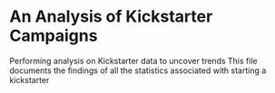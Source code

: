 # An Analysis of Kickstarter Campaigns
Performing analysis on Kickstarter data to uncover trends
This file documents the findings of all the statistics associated with starting a kickstarter

